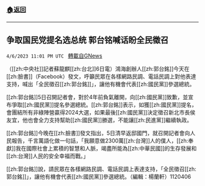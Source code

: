 ###  [:house:返回](README.md)
---


## 争取国民党提名选总统 郭台铭喊话盼全民徵召
`4/6/2023 11:01 PM UTC ` [轉載自GNews](https://gnews.org/articles/1076789)


（[[zh:中央社]]記者蘇龍麒[[zh:台北]]6日電）鴻海創辦人[[zh:郭台銘]]今天在[[zh:臉書]]（Facebook）發文，呼籲民眾在各樣網路民調、電話民調上對他表達支持，喊出「全民徵召[[zh:郭台銘]]」，讓他有機會代表[[zh:國民黨]]參選總統。

[[zh:郭台銘]]5日召開記者會，對於4年前負氣離開，向[[zh:國民黨]]致歉，並宣布爭取[[zh:國民黨]]提名參選總統。[[zh:郭台銘]]表示，如獲[[zh:國民黨]]提名，會團結所有非綠陣營贏得2024大選，如果最後[[zh:國民黨]]決定徵召新北市長侯友宜，他也會全力支持幫助[[zh:國民黨]]勝選，不能讓[[zh:民進黨]]繼續執政。

[[zh:郭台銘]]今晚在[[zh:臉書]]發文指出，5日清早返邸國門，就召開記者會向人民報告，千言萬語化做一句話，「我願意做2300萬[[zh:台灣]]人的僕人，[[zh:奉獻]]我在國際社會上累積的智慧和人脈，竭盡所能為[[zh:中華民國]]的生存發展和[[zh:台灣]]人民的安全幸福而戰。」

[[zh:郭台銘]]說，請民眾在各樣網路民調、電話民調上表達支持，「全民徵召[[zh:郭台銘]]」，讓他有機會代表[[zh:國民黨]]參選總統。（編輯：楊蘭軒）1120406

